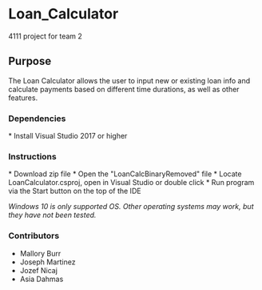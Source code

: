 # Loan_Calculator

4111 project for team 2

<h2> Purpose </h2>
The Loan Calculator allows the user to input new or existing loan info and calculate payments based on different time durations, as well as 
other features.

<h3>Dependencies</h3>
* Install Visual Studio 2017 or higher

<h3> Instructions </h3>
* Download zip file
* Open the "LoanCalcBinaryRemoved" file
* Locate LoanCalculator.csproj, open in Visual Studio or double click
* Run program via the Start button on the top of the IDE

*Windows 10 is only supported OS. Other operating systems may work, but they have not been tested.*

<h3> Contributors </h3>

* Mallory Burr
* Joseph Martinez
* Jozef Nicaj
* Asia Dahmas
